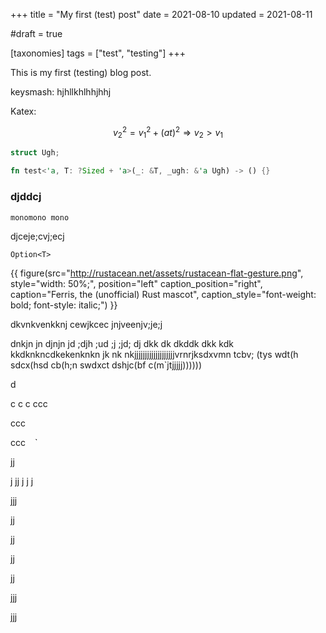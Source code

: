 +++
title = "My first (test) post"
date = 2021-08-10
updated = 2021-08-11

#draft = true

[taxonomies] 
tags = ["test", "testing"]
+++

This is my first (testing) blog post. 
<!-- more -->
keysmash: hjhllkhlhhjhhj




Katex:

$$ v_2^2 = v_1^2 + (at)^2 \Rightarrow v_2 > v_1  $$

```rust
struct Ugh;

fn test<'a, T: ?Sized + 'a>(_: &T, _ugh: &'a Ugh) -> () {}
```

### djddcj

`monomono mono `

djceje;cvj;ecj

`Option<T>`

{{ figure(src="http://rustacean.net/assets/rustacean-flat-gesture.png",
          style="width: 50%;",
          position="left"
          caption_position="right",
          caption="Ferris, the (unofficial) Rust mascot",
          caption_style="font-weight: bold; font-style: italic;") }}

dkvnkvenkknj
cewjkcec
jnjveenjv;je;j

dnkjn
jn
djnjn
jd
;djh
;ud
;j
;jd;
dj
dkk
dk
dkddk
dkk
kdk
kkdknkncdkekenknkn
jk
nk
nkjjjjjjjjjjjjjjjjjjjvrnrjksdxvmn tcbv; (tys wdt(h sdcx(hsd cb(h;n swdxct dshjc(bf c(m`jtjjjjj))))))

d


c
c
c
ccc




ccc



ccc
`
`
`



jj


j
jj
j
j
j



jjj



jj


jj


jj



jj






jjj



jjj